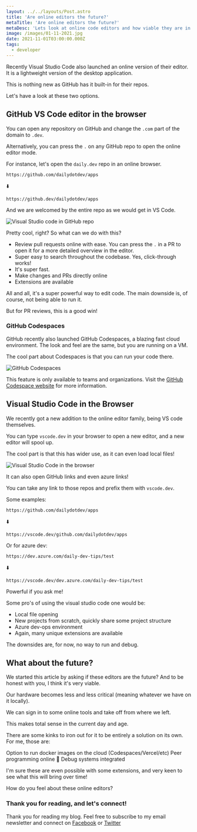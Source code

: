 ```yaml
---
layout: ../../layouts/Post.astro
title: 'Are online editors the future?'
metaTitle: 'Are online editors the future?'
metaDesc: 'Lets look at online code editors and how viable they are in 2021'
image: /images/01-11-2021.jpg
date: 2021-11-01T03:00:00.000Z
tags:
  - developer
---
```


Recently Visual Studio Code also launched an online version of their editor. It is a lightweight version of the desktop application.

This is nothing new as GitHub has it built-in for their repos.

Let's have a look at these two options.

## GitHub VS Code editor in the browser

You can open any repository on GitHub and change the `.com` part of the domain to `.dev`.

Alternatively, you can press the `.` on any GitHub repo to open the online editor mode.

For instance, let's open the `daily.dev` repo in an online browser.

```text
https://github.com/dailydotdev/apps
```

⬇️

```text
https://github.dev/dailydotdev/apps
```

And we are welcomed by the entire repo as we would get in VS Code.

![Visual Studio code in GitHub repo](https://cdn.hashnode.com/res/hashnode/image/upload/v1634792115043/-Mf0ZsyFa.png)

Pretty cool, right?
So what can we do with this?

- Review pull requests online with ease. You can press the `.` in a PR to open it for a more detailed overview in the editor.
- Super easy to search throughout the codebase. Yes, click-through works!
- It's super fast.
- Make changes and PRs directly online
- Extensions are available

All and all, it's a super powerful way to edit code.
The main downside is, of course, not being able to run it.

But for PR reviews, this is a good win!

### GitHub Codespaces

GitHub recently also launched GitHub Codespaces, a blazing fast cloud environment.
The look and feel are the same, but you are running on a VM.

The cool part about Codespaces is that you can run your code there.

![GitHub Codespaces](https://cdn.hashnode.com/res/hashnode/image/upload/v1634792515642/tPjH5b2_s.png)

This feature is only available to teams and organizations.
Visit the [GitHub Codespace website](https://github.com/features/codespaces) for more information.

## Visual Studio Code in the Browser

We recently got a new addition to the online editor family, being VS code themselves.

You can type `vscode.dev` in your browser to open a new editor, and a new editor will spool up.

The cool part is that this has wider use, as it can even load local files!

![Visual Studio Code in the browser](https://cdn.hashnode.com/res/hashnode/image/upload/v1634793147793/KGrV3MZu6.png)

It can also open GitHub links and even azure links!

You can take any link to those repos and prefix them with `vscode.dev`.

Some examples:

```text
https://github.com/dailydotdev/apps
```

⬇️

```text
https://vscode.dev/github.com/dailydotdev/apps
```

Or for azure dev:

```text
https://dev.azure.com/daily-dev-tips/test
```

⬇️

```text
https://vscode.dev/dev.azure.com/daily-dev-tips/test
```

Powerful if you ask me!

Some pro's of using the visual studio code one would be:

- Local file opening
- New projects from scratch, quickly share some project structure
- Azure dev-ops environment
- Again, many unique extensions are available

The downsides are, for now, no way to run and debug.

## What about the future?

We started this article by asking if these editors are the future?
And to be honest with you, I think it's very viable.

Our hardware becomes less and less critical (meaning whatever we have on it locally).

We can sign in to some online tools and take off from where we left.

This makes total sense in the current day and age.

There are some kinks to iron out for it to be entirely a solution on its own.
For me, those are:

Option to run docker images on the cloud (Codespaces/Vercel/etc)
Peer programming online 👀
Debug systems integrated

I'm sure these are even possible with some extensions, and very keen to see what this will bring over time!

How do you feel about these online editors?

### Thank you for reading, and let's connect!

Thank you for reading my blog. Feel free to subscribe to my email newsletter and connect on [Facebook](https://www.facebook.com/DailyDevTipsBlog) or [Twitter](https://twitter.com/DailyDevTips1)
